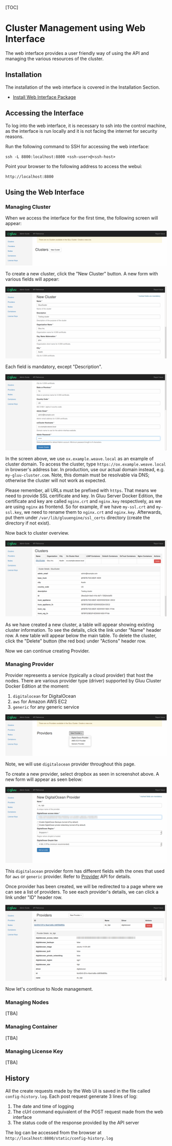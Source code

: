 [TOC]
# Cluster Management using Web Interface

The web interface provides a user friendly way of using the API and managing the various resources of the cluster.

## Installation
The installation of the web interface is covered in the Installation Section.

* [Install Web Interface Package](../installation/#installing-gluu-engine-and-gluu-webui-image)

## Accessing the Interface
To log into the web interface, it is necessary to ssh into the control machine, as the interface is run locally and it is not facing the internet for security reasons.

Run the following command to SSH for accessing the web interface:

`ssh -L 8800:localhost:8800 <ssh-user>@<ssh-host>`

Point your browser to the following address to access the webui:

`http://localhost:8800`

## Using the Web Interface

### Managing Cluster

When we access the interface for the first time, the following screen will appear:

![Empty cluster](../../img/webui/cluster-empty.png)

To create a new cluster, click the "New Cluster" button. A new form with various fields will appear:

![New cluster part 1](../../img/webui/cluster-new-1.png)

Each field is mandatory, except "Description".

![New cluster part 2](../../img/webui/cluster-new-2.png)

In the screen above, we use `ox.example.weave.local` as an example of cluster domain.
To access the cluster, type `https://ox.example.weave.local` in browser's address bar.
In production, use our actual domain instead, e.g. `my-gluu-cluster.com`.
Note, this domain must be resolvable via DNS; otherwise the cluster will not work as expected.

Please remember, all URLs must be prefixed with `https`. That means we need to provide SSL certificate and key.
In Gluu Server Docker Edition, the certificate and key are called `nginx.crt` and `nginx.key` respectively, as we are using `nginx` as frontend.
So for example, if we have `my-ssl.crt` and `my-ssl.key`, we need to rename them to `nginx.crt` and `nginx.key`.
Afterwards, put them under `/var/lib/gluuengine/ssl_certs` directory (create the directory if not exist).

Now back to cluster overview.

![Cluster details](../../img/webui/cluster-details.png)

As we have created a new cluster, a table will appear showing existing cluster information.
To see the details, click the link under "Name" header row. A new table will appear below the main table.
To delete the cluster, click the "Delete" button (the red box) under "Actions" header row.

Now we can continue creating Provider.

### Managing Provider

Provider represents a service (typically a cloud provider) that host the nodes. There are various provider type (driver) supported by Gluu Cluster Docker Edition at the moment:

1. `digitalocean` for DigitalOcean
2. `aws` for Amazon AWS EC2
3. `generic` for any generic service

![Empty provider](../../img/webui/provider-empty.png)

Note, we will use `digitalocean` provider throughout this page.

To create a new provider, select dropbox as seen in screenshot above. A new form will appear as seen below:

![New provider](../../img/webui/provider-new.png)

This `digitalocean` provider form has different fields with the ones that used for `aws` or `generic` provider.
Refer to [Provider](/reference/api/provider/#create-new-provider) API for details.

Once provider has been created, we will be redirected to a page where we can see a list of providers.
To see each provider's details, we can click a link under "ID" header row.

![Provider details](../../img/webui/provider-details.png)

Now let's continue to Node management.

### Managing Nodes

[TBA]

### Managing Container

[TBA]

### Managing License Key

[TBA]

## History

All the create requests made by the Web UI is saved in the file called  `config-history.log`. Each post request generate 3 lines of log:

1. The date and time of logging
2. The cUrl command equivalent of the POST request made from the web interface
3. The status code of the response provided by the API server

The log can be accessed from the browser at `http://localhost:8800/static/config-history.log`
